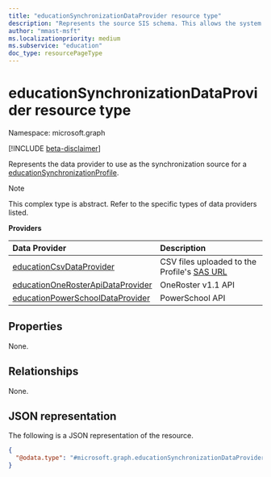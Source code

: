 ```yaml
---
title: "educationSynchronizationDataProvider resource type"
description: "Represents the source SIS schema. This allows the system to know how to map the incoming data to the Microsoft Entra schema. "
author: "mmast-msft"
ms.localizationpriority: medium
ms.subservice: "education"
doc_type: resourcePageType
---
```


# educationSynchronizationDataProvider resource type

Namespace: microsoft.graph

[!INCLUDE [beta-disclaimer](../../includes/beta-disclaimer.md)]

Represents the data provider to use as the synchronization source for a [educationSynchronizationProfile].

> [!NOTE]
> This complex type is abstract. Refer to the specific types of data providers listed.


**Providers**

| Data Provider                                                             | Description                                                                                        |
| :------------------------------------------------------------------------ | :------------------------------------------------------------------------------------------------- |
| [educationCsvDataProvider]                                                | CSV files uploaded to the Profile's [SAS URL](../api/educationsynchronizationprofile-uploadurl.md) |
| [educationOneRosterApiDataProvider](educationonerosterapidataprovider.md) | OneRoster v1.1 API                                                                                 |
| [educationPowerSchoolDataProvider]                                        | PowerSchool API                                                                                    |

## Properties

None.

## Relationships
None.

## JSON representation
The following is a JSON representation of the resource.
<!-- {
  "blockType": "resource",
  "@odata.type": "microsoft.graph.educationSynchronizationDataProvider"
}
-->
``` json
{
  "@odata.type": "#microsoft.graph.educationSynchronizationDataProvider"
}
```


[educationsynchronizationprofile]: educationsynchronizationprofile.md
[educationcsvdataprovider]: educationCsvDataProvider.md
[educationsynchronizationdataprovider]: educationSynchronizationDataProvider.md
[educationpowerschooldataprovider]: educationPowerSchoolDataProvider.md
[educationcsvdataprovider]: educationCsvDataProvider.md
